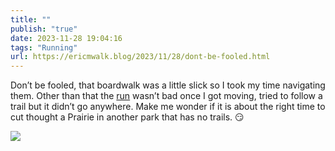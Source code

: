 ```yaml
---
title: ""
publish: "true"
date: 2023-11-28 19:04:16
tags: "Running"
url: https://ericmwalk.blog/2023/11/28/dont-be-fooled.html
---
```


Don’t be fooled, that boardwalk was a little slick so I took my time navigating them. Other than that the [run](https://strava.com/activities/10296992123) wasn’t bad once I got moving, tried to follow a trail but it didn’t go anywhere. Make me wonder if it is about the right time to cut thought a Prairie in another park that has no trails. 😏

![](https://ericmwalk.blog/uploads/2023/099bf8c5-36c1-4080-b181-f7f369f22651.jpg)